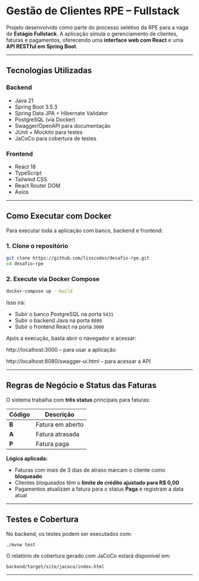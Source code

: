 # Gestão de Clientes RPE – Fullstack

Projeto desenvolvido como parte do processo seletivo da RPE para a vaga de **Estágio Fullstack**. A aplicação simula o gerenciamento de clientes, faturas e pagamentos, oferecendo uma **interface web com React** e uma **API RESTful em Spring Boot**.

---

## Tecnologias Utilizadas

### Backend

* Java 21
* Spring Boot 3.5.3
* Spring Data JPA + Hibernate Validator
* PostgreSQL (via Docker)
* Swagger/OpenAPI para documentação
* JUnit + Mockito para testes
* JaCoCo para cobertura de testes

### Frontend

* React 18
* TypeScript
* Tailwind CSS
* React Router DOM
* Axios

---

## Como Executar com Docker

Para executar toda a aplicação com banco, backend e frontend:

### 1. Clone o repositório

```bash
git clone https://github.com/lisscodes/desafio-rpe.git
cd desafio-rpe
```

### 2. Execute via Docker Compose

```bash
docker-compose up --build
```

Isso irá:

* Subir o banco PostgreSQL na porta `5431`
* Subir o backend Java na porta `8080`
* Subir o frontend React na porta `3000`

Após a execução, basta abrir o navegador e acessar:

http://localhost:3000 – para usar a aplicação

http://localhost:8080/swagger-ui.html – para acessar a API

---

## Regras de Negócio e Status das Faturas

O sistema trabalha com **três status** principais para faturas:

| Código | Descrição        |
| ------ | ---------------- |
| **B**  | Fatura em aberto |
| **A**  | Fatura atrasada  |
| **P**  | Fatura paga      |

**Lógica aplicada:**

* Faturas com mais de 3 dias de atraso marcam o cliente como **bloqueado**
* Clientes bloqueados têm o **limite de crédito ajustado para R\$ 0,00**
* Pagamentos atualizam a fatura para o status **Paga** e registram a data atual

---


## Testes e Cobertura

No backend, os testes podem ser executados com:

```bash
./mvnw test
```

O relatório de cobertura gerado com JaCoCo estará disponível em:

```
backend/target/site/jacoco/index.html
```

---